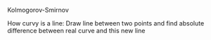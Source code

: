 Kolmogorov-Smirnov



How curvy is a line:
Draw line between two points and find absolute difference between real curve
and this new line